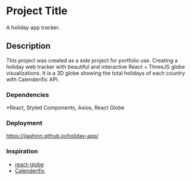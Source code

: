 
# Project Title
A holiday app tracker.

## Description
This project was created as a side project for portfolio use.
Creating a holiday web tracker with beautiful and interactive React + ThreeJS globe visualizations.
It is a 3D globe showing the total holidays of each country with Calenderific API.



### Dependencies
*React, Styled Components, Axios, React Globe




### Deployment
https://jiashinn.github.io/holiday-app/

### Inspiration
* [react-globe](https://github.com/chrisrzhou/react-globe)
* [Calenderific](https://calendarific.com/)
